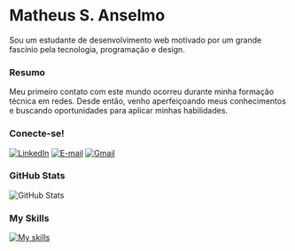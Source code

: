 # Matheus S. Anselmo
<!--I'm a Front-End development student driven by an intense curiosity for technology, coding and design.-->

Sou um estudante de desenvolvimento web motivado por um grande fascínio pela tecnologia, programação e design.

### Resumo
<!--My first contact with the world of technology occurred when studying computer networks. Since then, I have been looking for a direction for new segments in this world, where I discovered web development, and was able to fall in love with the Front-End world.-->

Meu primeiro contato com este mundo ocorreu durante minha formação técnica em redes. Desde então, venho aperfeiçoando meus conhecimentos e buscando oportunidades para aplicar minhas habilidades.

### Conecte-se!
<!--[![Portfolio](https://img.shields.io/badge/Portfolio-000?style=for-the-badge&logo=todoist&logoColor=90f208)](https://ans3lmo.github.io/portfolio) --> 
[![LinkedIn](https://img.shields.io/badge/LinkedIn-000?style=for-the-badge&logo=linkedin&logoColor=18c3f8)](https://www.linkedin.com/in/matheus-souza-anselmo-aba10a215/) [![E-mail](https://img.shields.io/badge/-Email-000?style=for-the-badge&logo=microsoft-outlook&logoColor=18c3f8)](mailto:anselmoma2005@outlook.com) [![Gmail](https://img.shields.io/badge/Gmail-000?style=for-the-badge&logo=gmail&logoColor=18c3f8)](mailto:anselmo.souza2005@gmail.com)

### GitHub Stats
![GitHub Stats](https://github-readme-stats.vercel.app/api?username=Anselmo-Ma&theme=transparent&bg_color=000&border_color=&show_icons=true&icon_color=18c3f8&title_color=18c3f8&text_color=FFF)

### My Skills
[![My skills](https://skillicons.dev/icons?i=html,css,js,react,cs,dotnet,git)](https://skillicons.dev)
